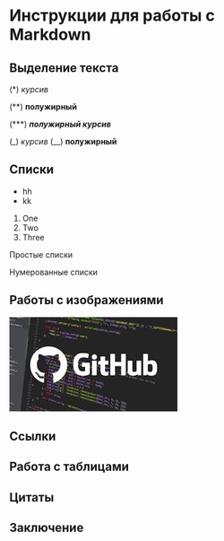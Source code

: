 # Инструкции для работы с Markdown

## Выделение текста

(\*) *курсив*

(\*\*) **полужирный**

(\*\*\*) ***полужирный курсив***

(\_) _курсив_
(\_\_) __полужирный__



## Списки 

* hh
* kk

1. One
2. Two
3. Three

Простые списки

Нумерованные списки

## Работы с изображениями

![GIT LOGO](/images/Git.jpg)

## Ссылки

## Работа с таблицами

## Цитаты

## Заключение